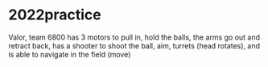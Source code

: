 # 2022practice
Valor, team 6800 has 3 motors to pull in, hold the balls, the arms go out and retract back, has a shooter to shoot the ball, aim, turrets (head rotates), and is able to navigate in the field (move)
